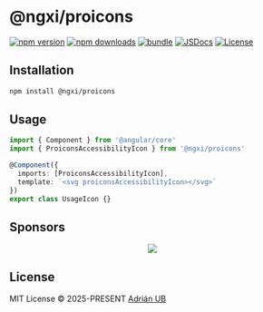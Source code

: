 # @ngxi/proicons

[![npm version][npm-version-src]][npm-version-href]
[![npm downloads][npm-downloads-src]][npm-downloads-href]
[![bundle][bundle-src]][bundle-href]
[![JSDocs][jsdocs-src]][jsdocs-href]
[![License][license-src]][license-href]

## Installation

```sh
npm install @ngxi/proicons
```

## Usage

```ts
import { Component } from '@angular/core'
import { ProiconsAccessibilityIcon } from '@ngxi/proicons'

@Component({
  imports: [ProiconsAccessibilityIcon],
  template: `<svg proiconsAccessibilityIcon></svg>`
})
export class UsageIcon {}
```

## Sponsors

<p align="center">
  <a href="https://cdn.jsdelivr.net/gh/adrian-ub/static/sponsors.svg">
    <img src='https://cdn.jsdelivr.net/gh/adrian-ub/static/sponsors.svg'/>
  </a>
</p>

## License

MIT License © 2025-PRESENT [Adrián UB](https://github.com/adrian-ub)

<!-- Badges -->

[npm-version-src]: https://img.shields.io/npm/v/@ngxi/proicons?style=flat&colorA=080f12&colorB=1fa669
[npm-version-href]: https://npmjs.com/package/@ngxi/proicons
[npm-downloads-src]: https://img.shields.io/npm/dm/@ngxi/proicons?style=flat&colorA=080f12&colorB=1fa669
[npm-downloads-href]: https://npmjs.com/package/@ngxi/proicons
[bundle-src]: https://img.shields.io/bundlephobia/minzip/@ngxi/proicons?style=flat&colorA=080f12&colorB=1fa669&label=minzip
[bundle-href]: https://bundlephobia.com/result?p=@ngxi/proicons
[license-src]: https://img.shields.io/npm/l/@ngxi/proicons?style=flat&colorA=080f12&colorB=1fa669
[license-href]: https://github.com/adrian-ub/ngxi/blob/main/LICENSE
[jsdocs-src]: https://img.shields.io/badge/jsdocs-reference-080f12?style=flat&colorA=080f12&colorB=1fa669
[jsdocs-href]: https://www.jsdocs.io/package/@ngxi/proicons
